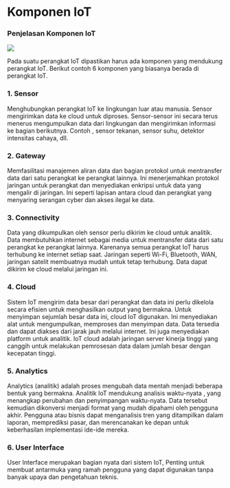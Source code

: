 # Komponen IoT

### Penjelasan Komponen IoT

![](https://lh6.googleusercontent.com/jvLlfaYPVcBPfRDh7Ae5uRcIM-cfKC7zgb81FnCAICzJ5GrYuEQF8Xr0Igm9q7XYGZ2YZPUnuD0-07AUgwHijnEw2Z55mNsGVCzeXdMAD7LUis3cW1wVY69BJPABVUar6lykHbk)

Pada suatu perangkat IoT dipastikan harus ada komponen yang mendukung perangkat IoT. Berikut contoh 6 komponen yang biasanya berada di perangkat IoT.

### 1. Sensor

Menghubungkan perangkat IoT ke lingkungan luar atau manusia. Sensor mengirimkan data ke cloud untuk diproses. Sensor-sensor ini secara terus menerus mengumpulkan data dari lingkungan dan mengirimkan informasi ke bagian berikutnya. Contoh , sensor tekanan, sensor suhu, detektor intensitas cahaya, dll.

### 2. Gateway

Memfasilitasi manajemen aliran data dan bagian protokol untuk mentransfer data dari satu perangkat ke perangkat lainnya. Ini menerjemahkan protokol jaringan untuk perangkat dan menyediakan enkripsi untuk data yang mengalir di jaringan. Ini seperti lapisan antara cloud dan perangkat yang menyaring serangan cyber dan akses ilegal ke data.

### 3. Connectivity

Data yang dikumpulkan oleh sensor perlu dikirim ke cloud untuk analitik. Data membutuhkan internet sebagai media untuk mentransfer data dari satu perangkat ke perangkat lainnya. Karenanya semua perangkat IoT harus terhubung ke internet setiap saat. Jaringan seperti Wi-Fi, Bluetooth, WAN, jaringan satelit membuatnya mudah untuk tetap terhubung. Data dapat dikirim ke cloud melalui jaringan ini.

### 4. Cloud

Sistem IoT mengirim data besar dari perangkat dan data ini perlu dikelola secara efisien untuk menghasilkan output yang bermakna. Untuk menyimpan sejumlah besar data ini, cloud IoT digunakan. Ini menyediakan alat untuk mengumpulkan, memproses dan menyimpan data. Data tersedia dan dapat diakses dari jarak jauh melalui internet. Ini juga menyediakan platform untuk analitik. IoT cloud adalah jaringan server kinerja tinggi yang canggih untuk melakukan pemrosesan data dalam jumlah besar dengan kecepatan tinggi.

### 5. Analytics

Analytics \(analitik\) adalah proses mengubah data mentah menjadi beberapa bentuk yang bermakna. Analitik IoT mendukung analisis waktu-nyata , yang menangkap perubahan dan penyimpangan waktu-nyata. Data tersebut kemudian dikonversi menjadi format yang mudah dipahami oleh pengguna akhir. Pengguna atau bisnis dapat menganalisis tren yang ditampilkan dalam laporan, memprediksi pasar, dan merencanakan ke depan untuk keberhasilan implementasi ide-ide mereka.

### 6. User Interface

User Interface merupakan bagian nyata dari sistem IoT, Penting untuk membuat antarmuka yang ramah pengguna yang dapat digunakan tanpa banyak upaya dan pengetahuan teknis.

